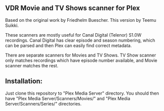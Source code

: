 VDR Movie and TV Shows scanner for Plex
----------------------------------------

Based on the original work by Friedhelm Buescher.
This version by Teemu Suikki.

These scanners are mostly useful for Canal Digital (Telenor) S1.0W recordings. 
Canal Digital has clear episode and season numbering, which can be parsed and
then Plex can easily find correct metadata.

There are separate scanners for Movies and TV Shows. TV Show scanner only
matches recordings which have episode number available, and Movie scanner
matches the rest.

Installation:
--------------

Just clone this repository to "Plex Media Server" directory. You should then 
have "Plex Media Server/Scanners/Movies/" and "Plex Media Server/Scanners/Series/"
directories.



